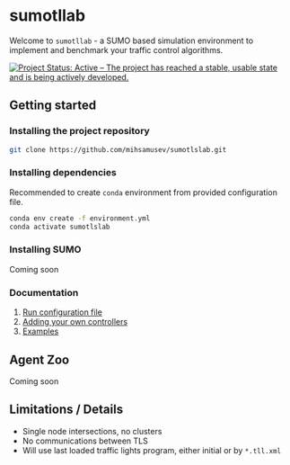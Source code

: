 # sumotllab

Welcome to `sumotllab` - a SUMO based simulation environment to implement and benchmark your traffic control algorithms.

[![Project Status: Active – The project has reached a stable, usable state and is being actively developed.](https://www.repostatus.org/badges/latest/active.svg)](https://www.repostatus.org/#active)

## Getting started
### Installing the project repository
```sh
git clone https://github.com/mihsamusev/sumotlslab.git
```

### Installing dependencies
Recommended to create `conda` environment from provided configuration file.
```sh
conda env create -f environment.yml
conda activate sumotlslab
```

### Installing SUMO
Coming soon


### Documentation
1. [Run configuration file](docs/run_configuration.md)
2. [Adding your own controllers](docs/extend_framework.md)
3. [Examples](docs/examples.md)

## Agent Zoo
Coming soon

## Limitations / Details
- Single node intersections, no clusters
- No communications between TLS
- Will use last loaded traffic lights program, either initial or by `*.tll.xml`